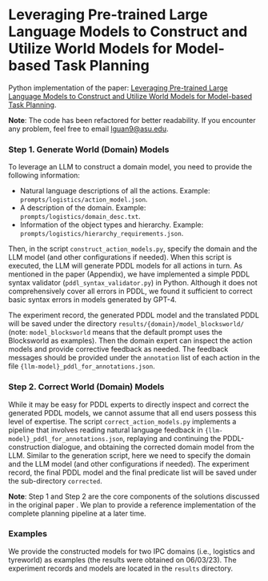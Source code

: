 # Leveraging Pre-trained Large Language Models to Construct and Utilize World Models for Model-based Task Planning

Python implementation of the paper: [Leveraging Pre-trained Large Language Models to Construct and Utilize World Models for Model-based Task Planning](https://guansuns.github.io/pages/llm-dm).

**Note**: The code has been refactored for better readability. If you encounter any problem, feel free to email lguan9@asu.edu.

### Step 1. Generate World (Domain) Models

To leverage an LLM to construct a domain model, you need to provide the following information:
- Natural language descriptions of all the actions. Example: `prompts/logistics/action_model.json`.
- A description of the domain. Example: `prompts/logistics/domain_desc.txt`.
- Information of the object types and hierarchy. Example: `prompts/logistics/hierarchy_requirements.json`.

Then, in the script `construct_action_models.py`, specify the domain and the LLM model (and other configurations if needed). When this script is executed, the LLM will generate PDDL models for all actions in turn. As mentioned in the paper (Appendix), we have implemented a simple PDDL syntax validator (`pddl_syntax_validator.py`) in Python. Although it does not comprehensively cover all errors in PDDL, we found it sufficient to correct basic syntax errors in models generated by GPT-4.

The experiment record, the generated PDDL model and the translated PDDL will be saved under the directory `results/{domain}/model_blocksworld/` (note: `model_blocksworld` means that the default prompt uses the Blocksworld as examples). Then the domain expert can inspect the action models and provide corrective feedback as needed. The feedback messages should be provided under the `annotation` list of each action in the file `{llm-model}_pddl_for_annotations.json`.

### Step 2. Correct World (Domain) Models

While it may be easy for PDDL experts to directly inspect and correct the generated PDDL models, we cannot assume that all end users possess this level of expertise. The script `correct_action_models.py` implements a pipeline that involves reading natural language feedback in `{llm-model}_pddl_for_annotations.json`, replaying and continuing the PDDL-construction dialogue, and obtaining the corrected domain model from the LLM. Similar to the generation script, here we need to specify the domain and the LLM model (and other configurations if needed). The experiment record, the final PDDL model and the final predicate list will be saved under the sub-directory `corrected`.

**Note**: Step 1 and Step 2 are the core components of the solutions discussed in the original paper . We plan to provide a reference implementation of the complete planning pipeline at a later time.

### Examples
We provide the constructed models for two IPC domains (i.e., logistics and tyreworld) as examples (the results were obtained on 06/03/23). The experiment records and models are located in the `results` directory.

